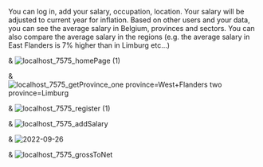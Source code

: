  You can log in, add your salary, occupation, location. Your salary will be adjusted to current year for inflation.  Based on other users and your data, you can see the average salary in Belgium, provinces and sectors. You can also compare the average salary in the regions (e.g. the average salary in East Flanders is 7% higher than in Limburg etc...)
 
 &
 ![localhost_7575_homePage (1)](https://user-images.githubusercontent.com/92089004/192262015-a96aeb1d-f023-4581-8f41-fa8618cfacf1.png)
 
 &
 ![localhost_7575_getProvince_one province=West+Flanders two province=Limburg](https://user-images.githubusercontent.com/92089004/192262310-699d46bc-8f78-40de-9401-0fa1f3c5c743.png)
 
&
![localhost_7575_register (1)](https://user-images.githubusercontent.com/92089004/193153711-592f0662-522c-44f9-b484-e5f86a994706.png)


 &
 ![localhost_7575_addSalary](https://user-images.githubusercontent.com/92089004/192262196-1b4e2d88-c7d7-42ec-b656-051aae6f0856.png)
 
&
![2022-09-26](https://user-images.githubusercontent.com/92089004/192257476-dafe4c88-0013-4022-aa74-05283f679fe9.png)

&
![localhost_7575_grossToNet](https://user-images.githubusercontent.com/92089004/193153333-8563acad-d0b2-4bfe-8af3-7fd10cc3f900.png)

